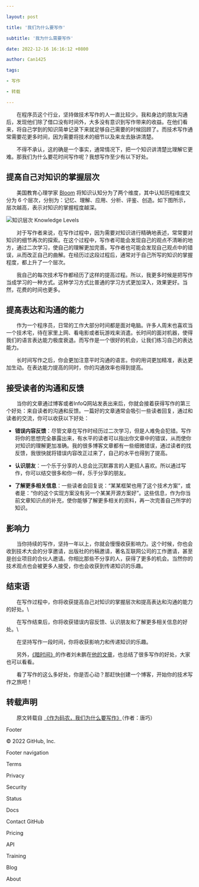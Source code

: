 ```yaml
---

layout: post

title: '我们为什么要写作'

subtitle: '我为什么需要写作'

date: 2022-12-16 16:16:12 +0800

author: Can1425

tags: 

- 写作

- 转载

---
```


&emsp;&emsp;在程序员这个行业，坚持做技术写作的人一直比较少。我和身边的朋友沟通后，发现他们除了借口没有时间外，大多没有意识到写作带来的收益。在他们看来，将自己学到的知识简单记录下来就足够自己需要的时候回顾了。而技术写作通常需要花更多时间，因为需要将技术的细节以及来龙去脉讲清楚。

&emsp;&emsp;不得不承认，这的确是一个事实，通常情况下，把一个知识讲清楚比理解它更难。那我们为什么要花时间写作呢？我想写作至少有以下好处。

## 提高自己对知识的掌握层次

&emsp;&emsp;美国教育心理学家 [Bloom](https://zh.wikipedia.org/wiki/%E6%9C%AC%E5%82%91%E6%98%8E%C2%B7%E5%B8%83%E9%AD%AF%E5%A7%86) 将知识认知分为了两个维度，其中认知历程维度又分为 6 个层次，分别为：记忆、理解、应用、分析、评鉴、创造。如下图所示，层次越高，表示对知识的掌握程度越深。

![知识层次 Knowledge Levels](https://i.lisz.top/blog/1tOfvX.webp)

&emsp;&emsp;对于写作者来说，在写作过程中，因为需要对知识进行精确地表述，常常要对知识的细节再次的探索。在这个过程中，写作者可能会发现自己的观点不清晰的地方，通过二次学习，使自己的理解更加完善。写作者也可能会发现自己观点中的错误，从而改正自己的曲解。在经历过这段过程后，通常对于自己所写的知识的掌握程度，都上升了一个层次。

&emsp;&emsp;我自己的每次技术写作都经历了这样的提高过程。所以，我更多时候是把写作当成学习的一种方式。这种学习方式比普通的学习方式更加深入，效果更好。当然，花费的时间也更多。

## 提高表达和沟通的能力

&emsp;&emsp;作为一个程序员，日常的工作大部分时间都是面对电脑。许多人周末也喜欢当一个技术宅，待在家里上网、看电影或者玩游戏来消遣。长时间的面对机器，使得我们的语言表达能力极度衰退。而写作是一个很好的机会，让我们练习自己的表达能力。

&emsp;&emsp;长时间写作之后，你会更加注意平时沟通的语言。你的用词更加精准，表达更加生动。在表达能力提高的同时，你的沟通效率也得到提高。

## 接受读者的沟通和反馈

&emsp;&emsp;当你的文章通过博客或者InfoQ网站发表出来后，你就会接着获得写作的第三个好处：来自读者的沟通和反馈。一篇好的文章通常会吸引一些读者回复，通过和读者的交流，你可以收获以下好处：

- **错误内容反馈**：尽管文章在写作时经历过二次学习，但是人难免会犯错。写作将你的思想完全暴露出来，有水平的读者可以指出你文章中的错误，从而使你对知识的理解更加准确。我的很多博客文章都有一些细微错误，通过读者的找反馈，我很快就将错误内容改正过来了，自己的水平也得到了提高。  

- **认识朋友**：一个乐于分享的人总会比沉默寡言的人更招人喜欢。所以通过写作，你可以结交很多和你一样，乐于分享的朋友。

- **了解更多相关信息**：一些读者会回复说：“某某框架也用了这个技术方案”，或者是：“你的这个实现方案没有另一个某某开源方案好”。这些信息，作为你当前文章知识点的补充，使你能够了解更多相关的资料，再一次完善自己所学的知识。

## 影响力

&emsp;&emsp;当你持续的写作，坚持一年以上，你就会慢慢收获影响力。这个时候，你也会收到技术大会的分享邀请，出版社的约稿邀请，著名互联网公司的工作邀请，甚至是创业项目的合伙人邀请。你相比那些不分享的人，获得了更多的机会。当然你的技术观点也会被更多人接受，你也会收获到传递知识的乐趣。

## 结束语

&emsp;&emsp;在写作过程中，你将收获提高自己对知识的掌握层次和提高表达和沟通的能力的好处。\\

&emsp;&emsp;在写作结束后，你将收获错误内容反馈、认识朋友和了解更多相关信息的好处。\\

&emsp;&emsp;在坚持写作一段时间，你将收获影响力和传递知识的乐趣。

&emsp;&emsp;另外，[《暗时间》](https://book.douban.com/subject/6709809/)的作者刘未鹏在[他的文章](https://kb.cnblogs.com/page/517038/)，也总结了很多写作的好处，大家也可以看看。

&emsp;&emsp;看了写作的这么多好处，你是否心动？那赶快创建一个博客，开始你的技术写作之旅吧！

## 转载声明

&emsp;&emsp;原文转载自 [《作为码农，我们为什么要写作》](http://kb.cnblogs.com/page/526625/)（作者：唐巧）

Footer

© 2022 GitHub, Inc.

Footer navigation

Terms

Privacy

Security

Status

Docs

Contact GitHub

Pricing

API

Training

Blog

About

